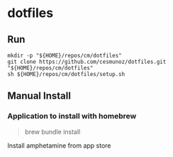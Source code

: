 # dotfiles

## Run
```
mkdir -p "${HOME}/repos/cm/dotfiles" 
git clone https://github.com/cesmunoz/dotfiles.git "${HOME}/repos/cm/dotfiles"
sh ${HOME}/repos/cm/dotfiles/setup.sh
```

## Manual Install

### Application to install with homebrew
> brew bundle install

Install amphetamine from app store
